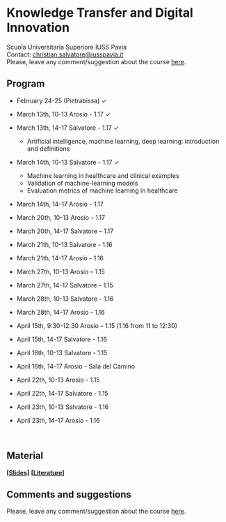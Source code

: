 # Knowledge Transfer and Digital Innovation

Scuola Universitaria Superiore IUSS Pavia
<br>
Contact: christian.salvatore@iusspavia.it
<br>
Please, leave any comment/suggestion about the course [here](TBD).

## Program
* February 24-25 (Pietrabissa) ✓
  
* March 13th, 10-13 Arosio - 1.17 ✓
  
* March 13th, 14-17 Salvatore - 1.17 ✓
    * Artificial intelligence, machine learning, deep learning: introduction and definitions
      
* March 14th, 10-13 Salvatore - 1.17 ✓
   * Machine learning in healthcare and clinical examples
   * Validation of machine-learning models
   * Evaluation metrics of machine learning in healthcare
     
* March 14th, 14-17 Arosio - 1.17
  
* March 20th, 10-13 Arosio – 1.17
  
* March 20th, 14-17 Salvatore – 1.17
  
* March 21th, 10-13 Salvatore - 1.16
  
* March 21th, 14-17 Arosio - 1.16
  
* March 27th, 10-13 Arosio – 1.15
  
* March 27th, 14-17 Salvatore – 1.15
  
* March 28th, 10-13 Salvatore - 1.16
  
* March 28th, 14-17 Arosio - 1.16
  
* April 15th, 9:30-12:30 Arosio – 1.15 (1.16 from 11 to 12:30)
  
* April 15th, 14-17 Salvatore  - 1.16
  
* April 16th, 10-13 Salvatore - 1.15
  
* April 16th, 14-17 Arosio - Sala del Camino
  
* April 22th, 10-13 Arosio - 1.15
  
* April 22th, 14-17 Salvatore - 1.15
  
* April 23th, 10-13 Salvatore - 1.16
  
* April 23th, 14-17 Arosio - 1.16

<br>

## Material
[__[Slides]__](TBD)
[__[Literature]__](TBD)

## Comments and suggestions
Please, leave any comment/suggestion about the course [here](TBD).
